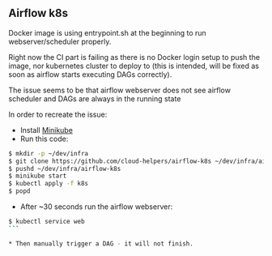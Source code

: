 ## Airflow k8s

Docker image is using entrypoint.sh at the beginning to run webserver/scheduler
properly.

Right now the CI part is failing as there is no Docker login setup to push the
image, nor kubernetes cluster to deploy to (this is intended, will be fixed
as soon as airflow starts executing DAGs correctly).

The issue seems to be that airflow webserver does not see airflow scheduler 
and DAGs are always in the running state

In order to recreate the issue:


*  Install [Minikube](https://kubernetes.io/docs/tasks/tools/install-minikube/)
*  Run this code:
```bash
$ mkdir -p ~/dev/infra
$ git clone https://github.com/cloud-helpers/airflow-k8s ~/dev/infra/airflow-k8s
$ pushd ~/dev/infra/airflow-k8s
$ minikube start
$ kubectl apply -f k8s
$ popd
```

* After ~30 seconds run the airflow webserver:
````bash
$ kubectl service web
```

* Then manually trigger a DAG - it will not finish.


